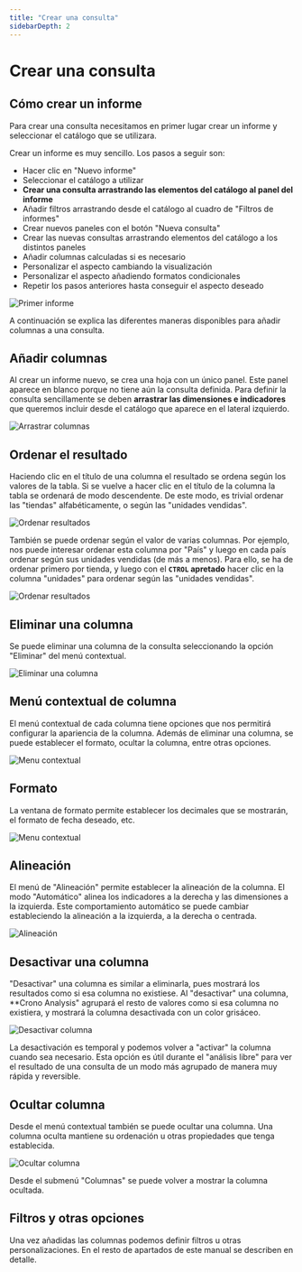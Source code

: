 ```yaml
---
title: "Crear una consulta"
sidebarDepth: 2
---
```


# Crear una consulta

## Cómo crear un informe

Para crear una consulta necesitamos en primer lugar crear un informe y seleccionar el catálogo que se utilizara.

Crear un informe es muy sencillo. Los pasos a seguir son:

- Hacer clic en "Nuevo informe" 
- Seleccionar el catálogo a utilizar
- **Crear una consulta arrastrando las elementos del catálogo al panel del informe**
- Añadir filtros arrastrando desde el catálogo al cuadro de "Filtros de informes"
- Crear nuevos paneles con el botón "Nueva consulta"
- Crear las nuevas consultas arrastrando elementos del catálogo a los distintos paneles
- Añadir columnas calculadas si es necesario
- Personalizar el aspecto cambiando la visualización
- Personalizar el aspecto añadiendo formatos condicionales
- Repetir los pasos anteriores hasta conseguir el aspecto deseado

![Primer informe](/images/analysis/primerinforme.gif)

A continuación se explica las diferentes maneras disponibles para añadir columnas a una consulta.

## Añadir columnas

Al crear un informe nuevo, se crea una hoja con un único panel. Este panel aparece en blanco porque no tiene aún la consulta definida. Para definir la consulta sencillamente se deben **arrastrar las dimensiones e indicadores** que queremos incluir desde el catálogo que aparece en el lateral izquierdo.

![Arrastrar columnas](/images/analysis/DragColumns.png)


## Ordenar el resultado

Haciendo clic en el título de una columna el resultado se ordena según los valores de la tabla. Si se vuelve a hacer clic en el título de la columna la tabla se ordenará de modo descendente. De este modo, es trivial ordenar las "tiendas" alfabéticamente, o según las "unidades vendidas".

![Ordenar resultados](/images/analysis/Orden1.png)

También se puede ordenar según el valor de varias columnas. Por ejemplo, nos puede interesar ordenar esta columna por "País" y luego en cada país ordenar según sus unidades vendidas (de más a menos). Para ello, se ha de ordenar primero por tienda, y luego con el **`CTROL` apretado** hacer clic en la columna "unidades" para ordenar según las "unidades vendidas".


![Ordenar resultados](/images/analysis/Orden2.png)

## Eliminar una columna

Se puede eliminar una columna de la consulta seleccionando la opción "Eliminar" del menú contextual. 


![Eliminar una columna](/images/analysis/DeleteColumn.png)

## Menú contextual de columna


El menú contextual de cada columna tiene opciones que nos permitirá configurar la apariencia de la columna. Además de eliminar una columna, se puede establecer el formato, ocultar la columna, entre otras opciones.

![Menu contextual](/images/analysis/ColumnContextMenu.png)


## Formato

La ventana de formato permite establecer los decimales que se mostrarán, el formato de fecha deseado, etc.

![Menu contextual](/images/analysis/ColumnFormat.png)

## Alineación

El menú de "Alineación" permite establecer la alineación de la columna. El modo "Automático" alinea los indicadores a la derecha  y las dimensiones a la izquierda. Este comportamiento automático se puede cambiar estableciendo la alineación a la izquierda, a la derecha o centrada.


![Alineación](/images/analysis/ColumnAlignment.png)


## Desactivar una columna

"Desactivar" una columna es similar a eliminarla, pues mostrará los resultados como si esa columna no existiese. Al "desactivar" una columna, **Crono Analysis" agrupará el resto de valores como si esa columna no existiera, y mostrará la columna desactivada con un color grisáceo.


![Desactivar columna](/images/analysis/DeactivateColumn.png)


La desactivación es temporal y podemos volver a "activar" la columna cuando sea necesario. Esta opción es útil durante el "análisis libre" para ver el resultado de una consulta de un modo más agrupado de manera muy rápida y reversible.

## Ocultar columna

Desde el menú contextual también se puede ocultar una columna. Una columna oculta mantiene su ordenación u otras propiedades que tenga establecida. 

![Ocultar columna](/images/analysis/HideColumn.png)

Desde el submenú "Columnas" se puede volver a mostrar la columna ocultada.

## Filtros y otras opciones

Una vez añadidas las columnas podemos definir filtros u otras personalizaciones. En el resto de apartados de este manual se describen en detalle.








